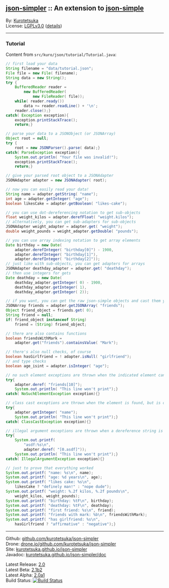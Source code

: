 ## [json-simpler](http://kurotetsuka.github.io/json-simpler/) :: An extension to [json-simple](https://code.google.com/p/json-simple/)

By: [Kurotetsuka](https://github.com/kurotetsuka)  
License: [LGPLv3.0](license.md) ([details](legal/gnu-lgpl-v3.0.md))

------------------------------------------------------------------------

### Tutorial
Content from `src/kuro/json/tutorial/Tutorial.java`:

```java
// first load your data
String filename = "data/tutorial.json";
File file = new File( filename);
String data = new String();
try {
	BufferedReader reader =
		new BufferedReader(
			new FileReader( file));
	while( reader.ready())
		data += reader.readLine() + '\n';
	reader.close();}
catch( Exception exception){
	exception.printStackTrace();
	return;}

// parse your data to a JSONObject (or JSONArray)
Object root = null;
try {
	root = new JSONParser().parse( data);}
catch( ParseException exception){
	System.out.println( "Your file was invalid!");
	exception.printStackTrace();
	return;}

// give your parsed root object to a JSONAdapter
JSONAdapter adapter = new JSONAdapter( root);

// now you can easily read your data!
String name = adapter.getString( "name");
int age = adapter.getInteger( "age");
boolean likesCake = adapter.getBoolean( "likes-cake");

// you can use dot-dereferencing notation to get sub-objects
float weight_kilos = adapter.derefFloat( "weight.kilos");
// alternatively, you can get sub-adapters for sub-objects
JSONAdapter weight_adapter = adapter.get( "weight");
double weight_pounds = weight_adapter.getDouble( "pounds");

// you can use array indexing notation to get array elements
Date birthday = new Date(
	adapter.derefInteger( "birthday[0]") - 1900,
	adapter.derefInteger( "birthday[1]"),
	adapter.derefInteger( "birthday[2]"));
// just like with sub-objects, you can get adapters for arrays
JSONAdapter deathday_adapter = adapter.get( "deathday");
// then use integers for gets
Date deathday = new Date(
	deathday_adapter.getInteger( 0) - 1900,
	deathday_adapter.getInteger( 1),
	deathday_adapter.getInteger( 2));

// if you want, you can get the raw json-simple objects and cast them yourself
JSONArray friends = adapter.getJSONArray( "friends");
Object friend_object = friends.get( 0);
String friend = null;
if( friend_object instanceof String)
	friend = (String) friend_object;

// there are also contains functions
boolean friendsWithMark =
	adapter.get("friends").containsValue( "Mark");

// there's also null checks, of course
boolean hasGirlfriend = ! adapter.isNull( "girlfriend");
// and type checks
boolean age_isint = adapter.isInteger( "age");

// no such element exceptions are thrown when the indicated element cannot be found
try{
	adapter.deref( "friends[10]");
	System.out.println( "This line won't print");}
catch( NoSuchElementException exception){}

// class cast exceptions are thrown when the element is found, but is of the wrong type
try{
	adapter.getInteger( "name");
	System.out.println( "This line won't print");}
catch( ClassCastException exception){}

// illegal argument exceptions are thrown when a dereference string is incorrectly formatted
try{
	System.out.printf(
		"asdf:%s\n",
		adapter.deref( "[0.asdf]"));
	System.out.println( "This line won't print");}
catch( IllegalArgumentException exception){}

// just to prove that everything worked
System.out.printf( "name: %s\n", name);
System.out.printf( "age: %d years\n", age);
System.out.printf( "likes cake: %s\n",
	likesCake ? "definely man!" : "nope dude");
System.out.printf( "weight: %.2f kilos, %.2f pounds\n",
	weight_kilos, weight_pounds);
System.out.printf( "birthday: %tF\n", birthday);
System.out.printf( "deathday: %tF\n", deathday);
System.out.printf( "first friend: %s\n", friend);
System.out.printf( "friends with mark: %b\n", friendsWithMark);
System.out.printf( "has girlfriend: %s\n",
	hasGirlfriend ? "affirmative" : "negative");}
```

------------------------------------------------------------------------

Github: [github.com/kurotetsuka/json-simpler](https://github.com/kurotetsuka/json-simpler/)  
Drone: [drone.io/github.com/kurotetsuka/json-simpler](https://drone.io/github.com/kurotetsuka/json-simpler)  
Site: [kurotetsuka.github.io/json-simpler](http://kurotetsuka.github.io/json-simpler/)  
Javadoc: [kurotetsuka.github.io/json-simpler/doc](http://kurotetsuka.github.io/json-simpler/doc/)  

Latest Release: [2.0](https://github.com/kurotetsuka/json-simpler/releases/tag/v2.0)  
Latest Beta: [2.1b2](https://github.com/kurotetsuka/json-simpler/releases/tag/v2.1b2)  
Latest Alpha: [2.0a1](https://github.com/kurotetsuka/json-simpler/releases/tag/v2.0a1)  
Build Status: [![Build Status](https://drone.io/github.com/kurotetsuka/json-simpler/status.png)](https://drone.io/github.com/kurotetsuka/json-simpler/latest)

